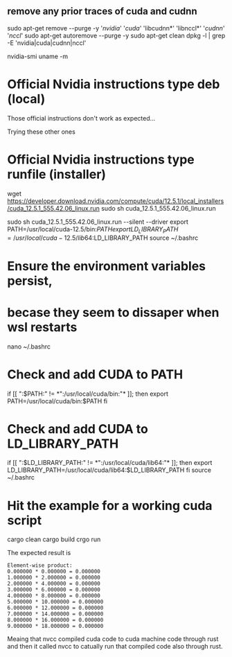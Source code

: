 
## remove any prior traces of cuda and cudnn

sudo apt-get remove --purge -y '*nvidia*' '*cuda*' 'libcudnn*' 'libnccl*' '*cudnn*' '*nccl*'
sudo apt-get autoremove --purge -y
sudo apt-get clean
dpkg -l | grep -E 'nvidia|cuda|cudnn|nccl'

nvidia-smi
uname -m

# Official Nvidia instructions type deb (local)

<!-- wget https://developer.download.nvidia.com/compute/cuda/repos/wsl-ubuntu/x86_64/cuda-wsl-ubuntu.pin
sudo mv cuda-wsl-ubuntu.pin /etc/apt/preferences.d/cuda-repository-pin-600
wget https://developer.download.nvidia.com/compute/cuda/12.5.1/local_installers/cuda-repo-wsl-ubuntu-12-5-local_12.5.1-1_amd64.deb
sudo dpkg -i cuda-repo-wsl-ubuntu-12-5-local_12.5.1-1_amd64.deb
sudo cp /var/cuda-repo-wsl-ubuntu-12-5-local/cuda-*-keyring.gpg /usr/share/keyrings/
sudo apt-get update
sudo apt-get -y install cuda-toolkit-12-5 -->

Those official instructions don't work as expected...

Trying these other ones

# Official Nvidia instructions type runfile (installer)

<!-- sudo apt-key del 7fa2af80 -->
wget https://developer.download.nvidia.com/compute/cuda/12.5.1/local_installers/cuda_12.5.1_555.42.06_linux.run
sudo sh cuda_12.5.1_555.42.06_linux.run
<!-- In case the driver is not properly installed, then -->
sudo sh cuda_12.5.1_555.42.06_linux.run --silent --driver
export PATH=/usr/local/cuda-12.5/bin:$PATH
export LD_LIBRARY_PATH=/usr/local/cuda-12.5/lib64:$LD_LIBRARY_PATH
source ~/.bashrc

# Ensure the environment variables persist, 
# becase they seem to dissaper when wsl restarts

nano ~/.bashrc
# Check and add CUDA to PATH
if [[ ":$PATH:" != *":/usr/local/cuda/bin:"* ]]; then
    export PATH=/usr/local/cuda/bin:$PATH
fi
# Check and add CUDA to LD_LIBRARY_PATH
if [[ ":$LD_LIBRARY_PATH:" != *":/usr/local/cuda/lib64:"* ]]; then
    export LD_LIBRARY_PATH=/usr/local/cuda/lib64:$LD_LIBRARY_PATH
fi
source ~/.bashrc

# Hit the example for a working cuda script
cargo clean
cargo build
crgo run

The expected result is 

```
Element-wise product:
0.000000 * 0.000000 = 0.000000
1.000000 * 2.000000 = 0.000000
2.000000 * 4.000000 = 0.000000
3.000000 * 6.000000 = 0.000000
4.000000 * 8.000000 = 0.000000
5.000000 * 10.000000 = 0.000000
6.000000 * 12.000000 = 0.000000
7.000000 * 14.000000 = 0.000000
8.000000 * 16.000000 = 0.000000
9.000000 * 18.000000 = 0.000000
```

Meaing that nvcc compiled cuda code to cuda machine code through rust and then it called nvcc to catually run that compiled code also through rust.








